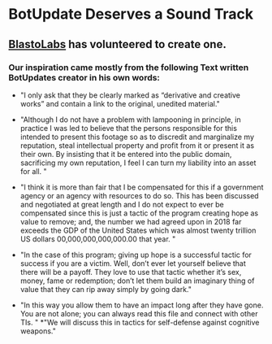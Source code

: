 # BotUpdate Deserves a Sound Track

## [BlastoLabs](http:s//blastolabs.com) has volunteered to create one.

### Our inspiration came mostly from the following Text written BotUpdates creator in his own words:
* "I only ask that they be clearly marked as “derivative and creative works” and contain a link to the original, unedited material."

* "Although I do not have a problem with lampooning in principle, in practice I was led to believe that the persons responsible for this intended to present this footage so as to discredit and marginalize my reputation, steal intellectual property and profit from it or present it as their own. By insisting that it be entered into the public domain, sacrificing my own reputation, I feel I can turn my liability into an asset for all. "

* "I think it is more than fair that I be compensated for this if a government agency or an agency with resources to do so. This has been discussed and negotiated at great length and I do not expect to ever be compensated since this is just a tactic of the program creating hope as value to remove; and, the number we had agreed upon in 2018 far exceeds the GDP of the United States which was almost twenty trillion US dollars 00,000,000,000,000.00 that year. "

* "In the case of this program; giving up hope is a successful tactic for success if you are a victim. Well, don’t ever let yourself believe that there will be a payoff. They love to use that tactic whether it’s sex, money, fame or redemption; don’t let them build an imaginary thing of value that they can rip away simply by going dark."

* "In this way you allow them to have an impact long after they have gone. You are not alone; you can always read this file and connect with other TIs. " *"We will discuss this in tactics for self-defense against cognitive weapons."
